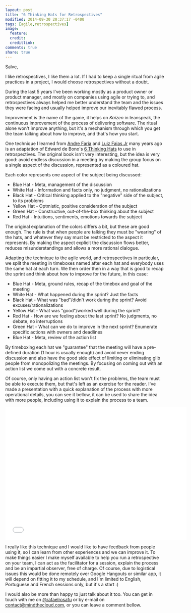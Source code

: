 ```yaml
---
layout: post
title: "6 Thinking Hats for Retrospectives"
modified: 2014-09-30 20:37:17 -0400
tags: [agile,retrospectives]
image:
  feature: 
  credit: 
  creditlink: 
comments: true
share: true
---
```

Salve,

I like retrospectives, I like them a lot. If I had to keep a single ritual from agile practices in a project, I would choose retrospectives without a doubt.

During the last 5 years I've been working mostly as a product owner or product manager, and mostly on companies using agile or trying to, and retrospectives always helped me better understand the team and the issues they were facing and usually helped improve our inevitably flawed process.

Improvement is the name of the game, it helps on *Kaizen* in leanspeak, the continuous improvement of the process of delivering software. The ritual alone won't improve anything, but it's a mechanism through which you get the team talking about how to improve, and that's how you start.

One technique I learned from [Andre Faria](https://twitter.com/andrefaria) and [Luiz Faias Jr](https://twitter.com/luizfaias) many years ago is an adaptation of Edward de Bono's [6 Thinking Hats](http://en.wikipedia.org/wiki/Six_Thinking_Hats) to use in retrospectives. The original book isn't very interesting, but the idea is very good: avoid endless discussion in a meeting by making the group focus on a single aspect of the discussion, represented as a coloured hat.

Each color represents one aspect of the subject being discussed:

* Blue Hat - Meta, management of the discussion
* White Hat - Information and facts only, no judgment, no rationalizations
* Black Hat - Critical thinking applied to the "negative" side of the subject, to its problems
* Yellow Hat - Optmistic, positive consideration of the subject
* Green Hat - Constructive, out-of-the-box thinking about the subject
* Red Hat - Intuitions, sentiments, emotions towards the subject

The original explanation of the colors differs a bit, but these are good enough. The rule is that when people are talking they must be "wearing" of the hats, and whatever they say must be restricted to the aspect it represents. By making the aspect explicit the discussion flows better, reduces misunderstandings and allows a more rational dialogue.

Adapting the technique to the agile world, and retrospectives in particular, we split the meeting in timeboxes named after each hat and everybody uses the same hat at each turn. We then order then in a way that is good to recap the sprint and think about how to improve for the future, in this case:

* Blue Hat - Meta, ground rules, recap of the timebox and goal of the meeting
* White Hat - What happened during the sprint? Just the facts
* Black Hat - What was "bad"/didn't work during the sprint? Avoid excuses/rationalizations
* Yellow Hat - What was "good"/worked well during the sprint?
* Red Hat - How are we feeling about the last sprint? No judgments, no debate, no interruptions
* Green Hat - What can we do to improve in the next sprint? Enumerate specific actions with owners and deadlines
* Blue Hat - Meta, review of the action list

By timeboxing each hat we "guarantee" that the meeting will have a pre-defined duration (1 hour is usually enough) and avoid never ending discussion and also have the good side effect of limiting or eliminating glib people from monopolizing the meetings. By focusing on coming out with an action list we come out with a concrete result.

Of course, only having an action list won't fix the problems, the team must be able to execute them, but that's left as an exercise for the reader. I've made a presentation with a quick explanation of the process with more operational details, you can see it bellow, it can be used to share the idea with more people, including using it to explain the process to a team.

<iframe src="//slides.com/rafaelrosa/6hatsretrospective/embed?style=light" width="576" height="420" scrolling="no" frameborder="0" webkitallowfullscreen mozallowfullscreen allowfullscreen></iframe>

I really like this technique and I would like to have feedback from people using it, so I can learn from other experiences and we can improve it. To make things easier I make myself available to help you run a retrospective on your team, I can act as the facilitator for a session, explain the process and be an impartial observer, free of charge. Of course, due to logistical issues this would be done remotely over Google Hangouts or similar app, it will depend on fitting it to my schedule, and I'm limited to English, Portuguese and French sessions only, but it's a start :)

I would also be more than happy to just talk about it too. You can get in touch with me on [@rafaelrosafu](https://twitter.com/rafaelrosafu) or by e-mail on [contact@mindthecloud.com](mailto:contact@mindthecloud.com), or you can leave a comment bellow.